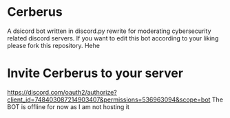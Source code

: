 # Cerberus
A dsicord bot written in discord.py rewrite for moderating cybersecurity related discord servers.
If you want to edit this bot according to your liking please fork this repository.
Hehe

# Invite Cerberus to your server
https://discord.com/oauth2/authorize?client_id=748403087214903407&permissions=536963094&scope=bot
The BOT is offline for now as I am not hosting it
